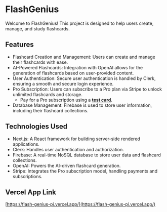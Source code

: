 # **FlashGenius**

Welcome to FlashGenius! This project is designed to help users create, manage, and study flashcards.

## Features

- Flashcard Creation and Management: Users can create and manage their flashcards with ease.
- AI-Powered Flashcards: Integration with OpenAI allows for the generation of flashcards based on user-provided content.
- User Authentication: Secure user authentication is handled by Clerk, ensuring a smooth and secure login experience.
- Pro Subscription: Users can subscribe to a Pro plan via Stripe to unlock unlimited flashcards and storage.
    - Pay for a Pro subscription using a [**test card**](https://docs.stripe.com/testing).
- Database Management: Firebase is used to store user information, including their flashcard collections.

## Technologies Used

- Next.js: A React framework for building server-side rendered applications.
- Clerk: Handles user authentication and authorization.
- Firebase: A real-time NoSQL database to store user data and flashcard collections.
- OpenAI: Powers the AI-driven flashcard generation.
- Stripe: Integrates the Pro subscription model, handling payments and subscriptions.

## Vercel App Link
[https://flash-genius-pi.vercel.app/](https://flash-genius-pi.vercel.app/)
